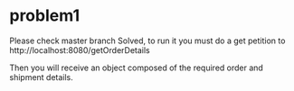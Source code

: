 # problem1

Please check master branch
Solved, to run it you must do a get petition to http://localhost:8080/getOrderDetails

Then you will receive an object composed of the required order and shipment details.

